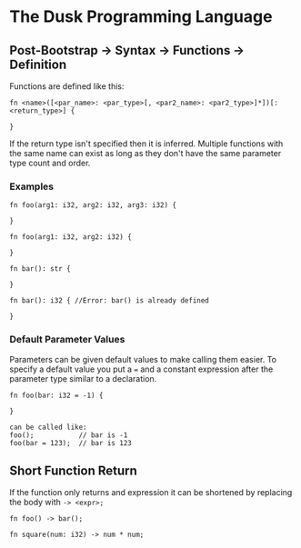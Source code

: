 # The Dusk Programming Language

## Post-Bootstrap -> Syntax -> Functions -> Definition

Functions are defined like this:

```
fn <name>([<par_name>: <par_type>[, <par2_name>: <par2_type>]*])[: <return_type>] {

}

```

If the return type isn't specified then it is inferred. Multiple functions with 
the same name can exist as long as they don't have the same parameter type count
and order.

### Examples

```
fn foo(arg1: i32, arg2: i32, arg3: i32) {

}

fn foo(arg1: i32, arg2: i32) {

}

fn bar(): str {

}

fn bar(): i32 { //Error: bar() is already defined

}
```

### Default Parameter Values

Parameters can be given default values to make calling them easier. To specify a 
default value you put a ``=`` and a constant expression after the parameter type
similar to a declaration.

```
fn foo(bar: i32 = -1) {

}

can be called like:
foo();           // bar is -1
foo(bar = 123);  // bar is 123
```

## Short Function Return

If the function only returns and expression it can be shortened by replacing the
body with ``-> <expr>;``

```
fn foo() -> bar();

fn square(num: i32) -> num * num;
```

